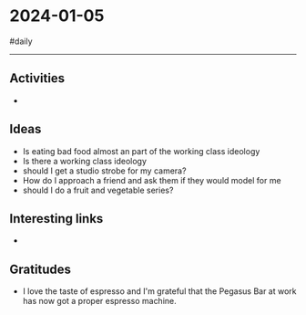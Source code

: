 # 2024-01-05

#daily

---

## Activities

- 

## Ideas

- Is eating bad food almost an part of the working class ideology
- Is there a working class ideology
- should I get a studio strobe for my camera?
- How do I approach a friend and ask them if they would model for me
- should I do a fruit and vegetable series?

## Interesting links

- 

## Gratitudes

- I love the taste of espresso and I'm grateful that the Pegasus Bar at work has now got a proper espresso machine. 